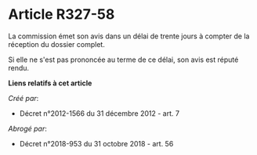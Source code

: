 # Article R327-58

La commission émet son avis dans un délai de trente jours à compter de la réception du dossier complet. 

Si elle ne s'est pas prononcée au terme de ce délai, son avis est réputé rendu.

**Liens relatifs à cet article**

_Créé par_:

  - Décret n°2012-1566 du 31 décembre 2012 - art. 7

_Abrogé par_:

  - Décret n°2018-953 du 31 octobre 2018 - art. 56
